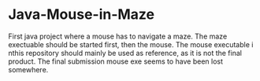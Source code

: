 # Java-Mouse-in-Maze
First java project where a mouse has to navigate a maze. The maze exectuable should be started first, then the mouse. The mouse executable i nthis repository should mainly be used as reference, as it is not the final product. The final submission mouse exe seems to have been lost somewhere. 
